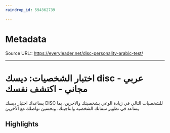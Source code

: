 ```yaml
---
raindrop_id: 594362739

---
```


# Metadata
Source URL:: https://everyleader.net/disc-personality-arabic-test/


---
# اختبار الشخصيات: ديسك disc - عربي مجاني - اكتشف نفسك

يساعدك اختبار ديسك DISC للشخصيات التالي في زيادة الوعي بشخصيتك والاخرين، بما يساعد في تطوير سماتك الشخصية وانتاجيتك، وتحسين تواصلك مع الآخرين

## Highlights
